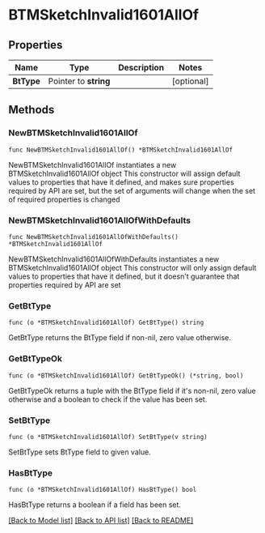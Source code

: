 # BTMSketchInvalid1601AllOf

## Properties

Name | Type | Description | Notes
------------ | ------------- | ------------- | -------------
**BtType** | Pointer to **string** |  | [optional] 

## Methods

### NewBTMSketchInvalid1601AllOf

`func NewBTMSketchInvalid1601AllOf() *BTMSketchInvalid1601AllOf`

NewBTMSketchInvalid1601AllOf instantiates a new BTMSketchInvalid1601AllOf object
This constructor will assign default values to properties that have it defined,
and makes sure properties required by API are set, but the set of arguments
will change when the set of required properties is changed

### NewBTMSketchInvalid1601AllOfWithDefaults

`func NewBTMSketchInvalid1601AllOfWithDefaults() *BTMSketchInvalid1601AllOf`

NewBTMSketchInvalid1601AllOfWithDefaults instantiates a new BTMSketchInvalid1601AllOf object
This constructor will only assign default values to properties that have it defined,
but it doesn't guarantee that properties required by API are set

### GetBtType

`func (o *BTMSketchInvalid1601AllOf) GetBtType() string`

GetBtType returns the BtType field if non-nil, zero value otherwise.

### GetBtTypeOk

`func (o *BTMSketchInvalid1601AllOf) GetBtTypeOk() (*string, bool)`

GetBtTypeOk returns a tuple with the BtType field if it's non-nil, zero value otherwise
and a boolean to check if the value has been set.

### SetBtType

`func (o *BTMSketchInvalid1601AllOf) SetBtType(v string)`

SetBtType sets BtType field to given value.

### HasBtType

`func (o *BTMSketchInvalid1601AllOf) HasBtType() bool`

HasBtType returns a boolean if a field has been set.


[[Back to Model list]](../README.md#documentation-for-models) [[Back to API list]](../README.md#documentation-for-api-endpoints) [[Back to README]](../README.md)


